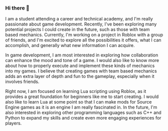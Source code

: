### Hi there 👋
I am a student attending a career and technical academy, and I'm really passionate about game development. Recently, I've been exploring many potential projects I could create in the future, such as those with team based mechanics. Currently, I'm working on a project in Roblox with a group of friends, and I'm excited to explore all the possibilities it offers, what I can accomplish, and generally what new information I can acquire.

In game development, I am most interested in exploring how collaboration can enhance the mood and tone of a game. I would also like to know more about how to properly execute and implement these kinds of mechanics into my games. I believe that creating games with team based mechanics adds an extra layer of depth and fun to the gameplay, especially when it involves friends.

Right now, I am focused on learning Lua scripting using Roblox, as it provides a great foundation for beginners like me to start creating. I would also like to learn Lua at some point so that I can make mods for Source Engine games as it is an engine I am really fascinated in. In the future, I'm also interested in exploring other programming languages such as C++ and Python to expand my skills and create even more engaging experiences for players.

<!--
**Atrick21/Atrick21** is a ✨ _special_ ✨ repository because its `README.md` (this file) appears on your GitHub profile.

Here are some ideas to get you started:

- 🔭 I’m currently working on ...
- 🌱 I’m currently learning ...
- 👯 I’m looking to collaborate on ...
- 🤔 I’m looking for help with ...
- 💬 Ask me about ...
- 📫 How to reach me: ...
- 😄 Pronouns: ...
- ⚡ Fun fact: ...
-->

